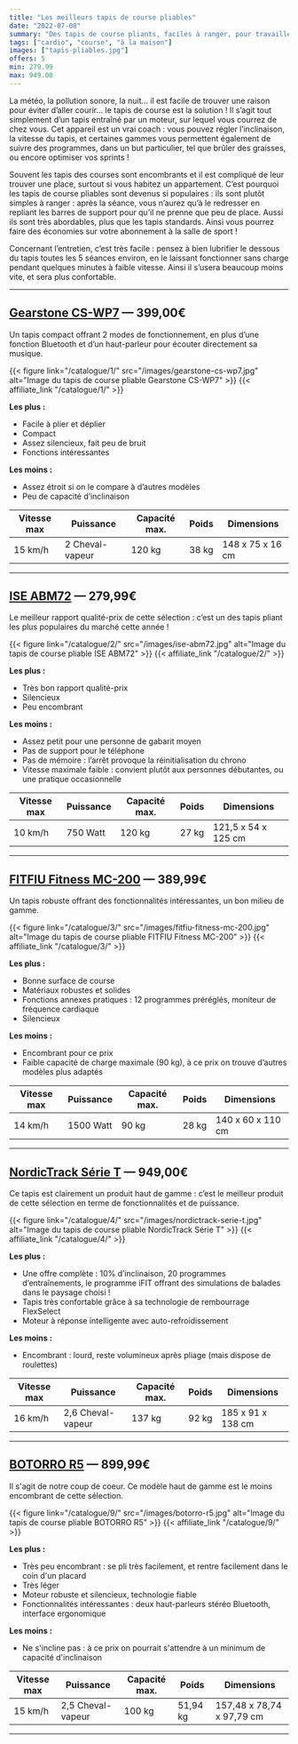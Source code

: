 ```yaml
---
title: "Les meilleurs tapis de course pliables"
date: "2022-07-08"
summary: "Des tapis de course pliants, faciles à ranger, pour travailler son cardio de chez soi !"
tags: ["cardio", "course", "à la maison"]
images: ["tapis-pliables.jpg"]
offers: 5
min: 279.99
max: 949.00
---
```

La météo, la pollution sonore, la nuit… il est facile de trouver une raison pour éviter d’aller courir… le tapis de course est la solution ! Il s’agit tout simplement d’un tapis entraîné par un moteur, sur lequel vous courrez de chez vous. Cet appareil est un vrai coach : vous pouvez régler l’inclinaison, la vitesse du tapis, et certaines gammes vous permettent également de suivre des programmes, dans un but particulier, tel que brûler des graisses, ou encore optimiser vos sprints !

Souvent les tapis des courses sont encombrants et il est compliqué de leur trouver une place, surtout si vous habitez un appartement. C’est pourquoi les tapis de course pliables sont devenus si populaires : ils sont plutôt simples à ranger : après la séance, vous n’aurez qu’à le redresser en repliant les barres de support pour qu’il ne prenne que peu de place. Aussi ils sont très abordables, plus que les tapis standards. Ainsi vous pourrez faire des économies sur votre abonnement à la salle de sport !

Concernant l’entretien, c’est très facile : pensez à bien lubrifier le dessous du tapis toutes les 5 séances environ, en le laissant fonctionner sans charge pendant quelques minutes à faible vitesse. Ainsi il s’usera beaucoup moins vite, et sera plus confortable.

---
## [Gearstone CS-WP7](/catalogue/1/) — 399,00€

Un tapis compact offrant 2 modes de fonctionnement, en plus d’une fonction Bluetooth et d’un haut-parleur pour écouter directement sa musique.

{{< figure link="/catalogue/1/" src="/images/gearstone-cs-wp7.jpg" alt="Image du tapis de course pliable Gearstone CS-WP7" >}}
{{< affiliate_link "/catalogue/1/" >}}

**Les plus :**
- Facile à plier et déplier
- Compact
- Assez silencieux, fait peu de bruit
- Fonctions intéressantes

**Les moins :**
- Assez étroit si on le compare à d’autres modèles
- Peu de capacité d’inclinaison

| Vitesse max |    Puissance    | Capacité max. | Poids |    Dimensions    |
| ----------- |   -----------   |  -----------  | ----- | ---------------- |
|   15 km/h   | 2 Cheval-vapeur |     120 kg    | 38 kg | 148 x 75 x 16 cm |
---
## [ISE ABM72](/catalogue/2/) — 279,99€

Le meilleur rapport qualité-prix de cette sélection : c’est un des tapis pliant les plus populaires du marché cette année !

{{< figure link="/catalogue/2/" src="/images/ise-abm72.jpg" alt="Image du tapis de course pliable ISE ABM72" >}}
{{< affiliate_link "/catalogue/2/" >}}

**Les plus :**
- Très bon rapport qualité-prix
- Silencieux
- Peu encombrant

**Les moins :**
- Assez petit pour une personne de gabarit moyen
- Pas de support pour le téléphone
- Pas de mémoire : l’arrêt provoque la réinitialisation du chrono
- Vitesse maximale faible : convient plutôt aux personnes débutantes, ou une pratique occasionnelle


| Vitesse max |    Puissance    | Capacité max. | Poids |       Dimensions    |
| ----------- |   -----------   |  -----------  | ----- | ------------------- |
|   10 km/h   |     750 Watt    |     120 kg    | 27 kg | 121,5 x 54 x 125 cm |
---
## [FITFIU Fitness MC-200](/catalogue/3/) — 389,99€

Un tapis robuste offrant des fonctionnalités intéressantes, un bon milieu de gamme.

{{< figure link="/catalogue/3/" src="/images/fitfiu-fitness-mc-200.jpg" alt="Image du tapis de course pliable FITFIU Fitness MC-200" >}}
{{< affiliate_link "/catalogue/3/" >}}

**Les plus :**
- Bonne surface de course
- Matériaux robustes et solides
- Fonctions annexes pratiques : 12 programmes préréglés, moniteur de fréquence cardiaque
- Silencieux

**Les moins :**
- Encombrant pour ce prix
- Faible capacité de charge maximale (90 kg), à ce prix on trouve d’autres modèles plus adaptés


| Vitesse max |    Puissance    | Capacité max. | Poids |    Dimensions     |
| ----------- |   -----------   |  -----------  | ----- | ----------------  |
|   14 km/h   |    1500 Watt    |     90 kg     | 28 kg | 140 x 60 x 110 cm |
---
## [NordicTrack Série T](/catalogue/4/)  — 949,00€

Ce tapis est clairement un produit haut de gamme : c’est le meilleur produit de cette sélection en terme de fonctionnalités et de puissance.

{{< figure link="/catalogue/4/" src="/images/nordictrack-serie-t.jpg" alt="Image du tapis de course pliable NordicTrack Série T" >}}
{{< affiliate_link "/catalogue/4/" >}}

**Les plus :**
- Une offre complète : 10% d’inclinaison, 20 programmes d’entraînements, le programme iFIT offrant des simulations de balades dans le paysage choisi !
- Tapis très confortable grâce à sa technologie de rembourrage FlexSelect
- Moteur à réponse intelligente avec auto-refroidissement


**Les moins :**
- Encombrant : lourd, reste volumineux après pliage (mais dispose de roulettes)


| Vitesse max |     Puissance     | Capacité max. | Poids |    Dimensions     |
| ----------- |    -----------    |  -----------  | ----- | ----------------  |
|   16 km/h   | 2,6 Cheval-vapeur |     137 kg    | 92 kg | 185 x 91 x 138 cm |
---
## [BOTORRO R5](/catalogue/9/)  — 899,99€

Il s'agit de notre coup de coeur. Ce modèle haut de gamme est le moins encombrant de cette sélection.

{{< figure link="/catalogue/9/" src="/images/botorro-r5.jpg" alt="Image du tapis de course pliable BOTORRO R5" >}}
{{< affiliate_link "/catalogue/9/" >}}

**Les plus :**
- Très peu encombrant : se pli très facilement, et rentre facilement dans le coin d'un placard
- Très léger
- Moteur robuste et silencieux, technologie fiable
- Fonctionnalités intéressantes : deux haut-parleurs stéréo Bluetooth, interface ergonomique

**Les moins :**
- Ne s'incline pas : à ce prix on pourrait s'attendre à un minimum de capacité d'inclinaison


| Vitesse max |     Puissance     | Capacité max. |   Poids  |       Dimensions          |
| ----------- |    -----------    |  -----------  |   -----  |    ----------------       |
|   15 km/h   | 2,5 Cheval-vapeur |     100 kg    | 51,94 kg | 157,48 x 78,74 x 97,79 cm |
---
